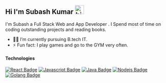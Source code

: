 ## Hi I'm Subash Kumar <img src="https://user-images.githubusercontent.com/1303154/88677602-1635ba80-d120-11ea-84d8-d263ba5fc3c0.gif" width="28px" alt="hi">

I'm Subash a Full Stack Web and App Developer . I Spend most of time on coding outstanding projects and reading books.


<!-- TODO: Add last video link -->

- 👨‍💻 I’m currently pursuing B.tech IT.
- ⚡ Fun fact: I play games and go to the GYM very often.

#### Technologies

<!-- TODO: Make technologies links takes you to repositories -->

[![React Badge](https://img.shields.io/badge/-React-61DBFB?style=for-the-badge&labelColor=black&logo=react&logoColor=61DBFB)](#) [![Javascript Badge](https://img.shields.io/badge/-Javascript-F0DB4F?style=for-the-badge&labelColor=black&logo=javascript&logoColor=F0DB4F)](#) [![Java Badge](https://img.shields.io/badge/-Java-007acc?style=for-the-badge&labelColor=black&logo=java&logoColor=007acc)](#) [![Nodejs Badge](https://img.shields.io/badge/-Nodejs-3C873A?style=for-the-badge&labelColor=black&logo=node.js&logoColor=3C873A)](#) [![Golang Badge](https://img.shields.io/badge/-Golang-e535ab?style=for-the-badge&labelColor=black&logo=go&logoColor=e535ab)](#)


<!--START_SECTION:waka-->
<!--END_SECTION:waka-->


